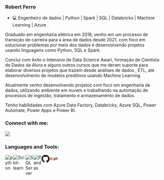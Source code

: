 ### Robert Ferro 


- 💻 Engenheiro de dados | Python | Spark | SQL | Databricks | Machine Learning | Azure .

Graduado em engenharia elétrica em 2018, venho em um processo de transição de carreira para a área de dados desde 2021, com foco em solucionar problemas por meio dos dados e desenvolvendo projetos usando linguagens como Python, SQL e Spark. 

Conclui com êxito o Intensivo de Data Science  Awari, formação de Cientista de Dados da Alura e alguns outros cursos que me deram suporte para  elaborar diversos projetos que trazem desde análises de dados , ETL, até desenvolvimento de modelos preditivos usando Machine Learning.

Atualmente venho desenvolvendo projetos com foco em engenharia de dados, utilizando ambiente em nuvem e trabalhando na  automação de processos de ingestão, tratamento e armazenamento de dados. 

Tenho habilidades com Azure Data Factory, Databricks, Azure SQL, Power Automate, Power Apps e Power BI.



### Connect with me:

[<img align="left"  width="22px" src="https://cdn.jsdelivr.net/npm/simple-icons@3.4.0/icons/linkedin.svg" />](https://www.linkedin.com/in/robertferro/)


<br />

### Languages and Tools:

<img align="left" alt="python" width="26px" src="https://cdn3.iconfinder.com/data/icons/logos-and-brands-adobe/512/267_Python-512.png" />

[<img align="left" alt="Scikit-learn" width="40px" src="https://upload.wikimedia.org/wikipedia/commons/0/05/Scikit_learn_logo_small.svg" />](https://scikit-learn.org/stable/)

<img align="left" alt="SQLServer" width="26px" src="https://img.icons8.com/color/2x/microsoft-sql-server.png" />

<img align="left" alt="Pandas" width="26px" src="https://cdn.jsdelivr.net/npm/simple-icons@3.4.0/icons/pandas.svg" />

<img align="left" alt="GitHub" width="26px" src="https://raw.githubusercontent.com/github/explore/78df643247d429f6cc873026c0622819ad797942/topics/github/github.png" />

<img align="left" alt="Git" width="26px" src="https://raw.githubusercontent.com/github/explore/80688e429a7d4ef2fca1e82350fe8e3517d3494d/topics/git/git.png" />

<br />
<br />


[linkedin]: linkedin.com/in/robertferro
